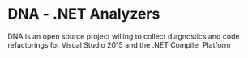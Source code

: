 # DNA - .NET Analyzers
DNA is an open source project willing to collect diagnostics and code refactorings for Visual Studio 2015 and the .NET Compiler Platform
